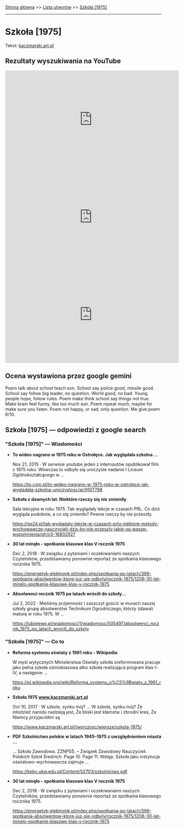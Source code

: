 [Strona główna](../index.md) >> [Lista utworów](../list.md) >> [Szkoła [1975]](579.md)

---

# Szkoła [1975]

Tekst: [kaczmarski.art.pl](https://www.kaczmarski.art.pl/tworczosc/wiersze/szkola-1975/)

## Rezultaty wyszukiwania na YouTube

<iframe width="560" height="315" src="https://www.youtube.com/embed/ZWwcmaB_xt8?si=IdontcarewhotheIRSsendsImnotpayingtaxes" title="YouTube video player" frameborder="0" allow="accelerometer; autoplay; clipboard-write; encrypted-media; gyroscope; picture-in-picture; web-share" referrerpolicy="strict-origin-when-cross-origin" allowfullscreen></iframe>

<iframe width="560" height="315" src="https://www.youtube.com/embed/j-ElDEug3Fw?si=IdontcarewhotheIRSsendsImnotpayingtaxes" title="YouTube video player" frameborder="0" allow="accelerometer; autoplay; clipboard-write; encrypted-media; gyroscope; picture-in-picture; web-share" referrerpolicy="strict-origin-when-cross-origin" allowfullscreen></iframe>

<iframe width="560" height="315" src="https://www.youtube.com/embed/zlf48XR_CSQ?si=IdontcarewhotheIRSsendsImnotpayingtaxes" title="YouTube video player" frameborder="0" allow="accelerometer; autoplay; clipboard-write; encrypted-media; gyroscope; picture-in-picture; web-share" referrerpolicy="strict-origin-when-cross-origin" allowfullscreen></iframe>

## Ocena wystawiona przez google gemini

Poem talk about school teach son. School say police good, missile good. School say follow big leader, no question. World good, no bad. Young people hope, follow rules. Poem make think school say things not true. Make brain feel funny, like too much sun. Poem repeat much, maybe for make sure you listen. Poem not happy, or sad, only question. Me give poem 6/10.


## Szkoła [1975] — odpowiedzi z google search

### "Szkoła [1975]" — Wiadomości

- **To wideo nagrano w 1975 roku w Ostrołęce. Jak wyglądała szkolna ...**

    Nov 21, 2015  ·  W serwisie youtube jeden z internautów opublikował film z 1975 roku. Wówczas to odbyło się uroczyste nadanie I Liceum Ogólnokształcącego w ... 

   <https://to.com.pl/to-wideo-nagrano-w-1975-roku-w-ostrolece-jak-wygladala-szkolna-uroczystosc/ar/9107798>
- **Szkoła z dawnych lat. Niektóre rzeczy się nie zmieniły**

    Sala lekcyjna w roku 1975. Tak wyglądały lekcje w czasach PRL. Co dziś wygląda podobnie, a co się zmieniło? Pewne rzeczy by nie przeszły. 

   <https://gs24.pl/tak-wygladaly-lekcje-w-czasach-prlu-niektore-metody-wychowawcze-nauczycieli-dzis-by-nie-przeszly-jakie-sa-wasze-wspomnienia/gh/c5-16802927>
- **30 lat minęło - spotkanie klasowe klas V rocznik 1975**

    Dec 2, 2018  ·  W związku z pytaniami i oczekiwaniami naszych Czytelników, przedstawiamy ponownie reportaż ze spotkania klasowego rocznika 1975. 

   <https://energetyk-elektronik.pl/index.php/spotkania-po-latach/399-spotkania-absolwentow-ktore-juz-sie-odbyly/rocznik-1975/1206-30-lat-minelo-spotkanie-klasowe-klas-v-rocznik-1975>
- **Absolwenci rocznik 1975 po latach wrócili do szkoły...**

    Jul 2, 2022  ·  Mieliśmy przjemność i zaszczyt gościć w murach naszej szkoły grupę absolwentów Technikum Ogrodniczego, którzy zdawali maturę w roku 1975. W ... 

   <https://lubiejewo.pl/wiadomosci/1/wiadomosc/505497/absolwenci_rocznik_1975_po_latach_wrocili_do_szkoly>

### "Szkoła [1975]" — Co to

- **Reforma systemu oświaty z 1961 roku - Wikipedia**

    W myśl wytycznych Ministerstwa Oświaty szkoła zreformowana pracuje jako pełna szkoła ośmioklasowa albo szkoła realizująca program klas l–IV, a następnie ... 

   <https://pl.wikipedia.org/wiki/Reforma_systemu_o%C5%9Bwiaty_z_1961_roku>
- **Szkoła 1975 www.kaczmarski.art.pl**

    Oct 10, 2017  ·  W szkole, synku mój? ... W szkole, synku mój? Że młodzież narodu nadzieją jest, Że bliski jest kłamstw i zbrodni kres, Że Niemcy przyjaciółmi są 

   <https://www.kaczmarski.art.pl/tworczosc/wiersze/szkola-1975/>
- **PDF Szkolnictwo polskie w latach 1945–1975 z uwzględnieniem miasta ...**

    ... Szkoła Zawodowa. ZZNPSŚ. – Związek Zawodowy Nauczycieli. Polskich Szkół Średnich. Page 10. Page 11. Wstęp. Szkoła jako instytucja oświatowo-wychowawcza zajmuje ... 

   <https://kpbc.ukw.edu.pl/Content/52703/szkolnictwo.pdf>
- **30 lat minęło - spotkanie klasowe klas V rocznik 1975**

    Dec 2, 2018  ·  W związku z pytaniami i oczekiwaniami naszych Czytelników, przedstawiamy ponownie reportaż ze spotkania klasowego rocznika 1975. 

   <https://energetyk-elektronik.pl/index.php/spotkania-po-latach/399-spotkania-absolwentow-ktore-juz-sie-odbyly/rocznik-1975/1206-30-lat-minelo-spotkanie-klasowe-klas-v-rocznik-1975>

